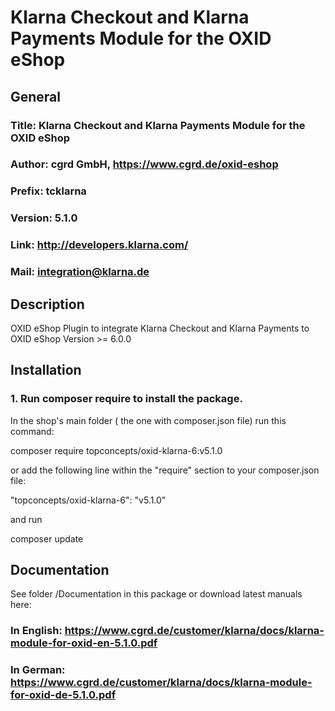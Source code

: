 Klarna Checkout and Klarna Payments Module for the OXID eShop
=============================================================

## General ##

### Title: Klarna Checkout and Klarna Payments Module for the OXID eShop
### Author: cgrd GmbH, https://www.cgrd.de/oxid-eshop
### Prefix: tcklarna
### Version: 5.1.0
### Link: http://developers.klarna.com/
### Mail: integration@klarna.de

## Description ##

OXID eShop Plugin to integrate Klarna Checkout and Klarna Payments to OXID eShop Version >= 6.0.0

## Installation ##


### 1. Run composer require to install the package.

In the shop's main folder ( the one with composer.json file) run this command:

  composer require topconcepts/oxid-klarna-6:v5.1.0

or add the following line within the "require" section to your composer.json file:

  "topconcepts/oxid-klarna-6": "v5.1.0"

and run 

  composer update
  

## Documentation ##

See folder /Documentation in this package or download latest manuals here:

### In English: https://www.cgrd.de/customer/klarna/docs/klarna-module-for-oxid-en-5.1.0.pdf
### In German: https://www.cgrd.de/customer/klarna/docs/klarna-module-for-oxid-de-5.1.0.pdf
